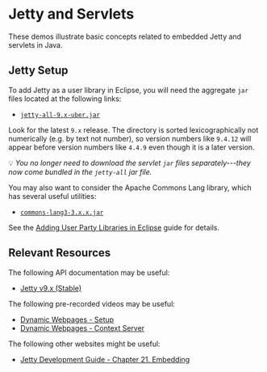 Jetty and Servlets
=================================================

These demos illustrate basic concepts related to embedded Jetty and servlets in Java.

## Jetty Setup ##

To add Jetty as a user library in Eclipse, you will need the aggregate `jar` files located at the following links:

- [`jetty-all-9.x-uber.jar`](https://repo1.maven.org/maven2/org/eclipse/jetty/aggregate/jetty-all/)

Look for the latest `9.x` release. The directory is sorted lexicographically not numerically (e.g. by text not number), so version numbers like `9.4.12` will appear before version numbers like `4.4.9` even though it is a later version. 

:bulb: _You no longer need to download the servlet `jar` files separately---they now come bundled in the `jetty-all` jar file._

You may also want to consider the Apache Commons Lang library, which has several useful utilities:

- [`commons-lang3-3.x.x.jar`](https://commons.apache.org/proper/commons-lang/download_lang.cgi)

See the [Adding User Party Libraries in Eclipse](https://usf-cs212-fall2018.github.io/guides/adding-user-libraries-in-eclipse.html) guide for details.

## Relevant Resources ##

The following API documentation may be useful:

- [Jetty v9.x (Stable)](https://www.eclipse.org/jetty/javadoc/current/index.html?overview-summary.html)

The following pre-recorded videos may be useful:

- [Dynamic Webpages - Setup](https://youtu.be/X5gr591JsLQ)
- [Dynamic Webpages - Context Server](https://youtu.be/kJDmEom17-Q)

The following other websites might be useful:

- [Jetty Development Guide - Chapter 21. Embedding](https://www.eclipse.org/jetty/documentation/current/advanced-embedding.html)
